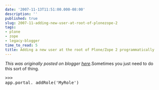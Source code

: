 ```yaml
---
date: '2007-11-13T11:51:00.000-08:00'
description: ''
published: true
slug: 2007-11-adding-new-user-at-root-of-plonezope-2
tags:
- plone
- zope
- legacy-blogger
time_to_read: 5
title: Adding a new user at the root of Plone/Zope 2 programmatically
---
```


*This was originally posted on blogger [here](https://pydanny.blogspot.com/2007/11/adding-new-user-at-root-of-plonezope-2.html)*.Sometimes you just need to do this sort of thing.<br /><pre class="prettyprint-py">>>> app.portal._addRole('MyRole')</pre>